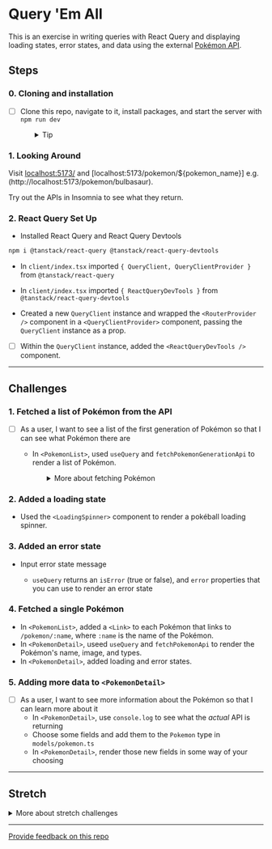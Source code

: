 # Query 'Em All

This is an exercise in writing queries with React Query and displaying loading states, error states, and data using the external [Pokémon API](https://pokeapi.co).

## Steps

### 0. Cloning and installation

- [ ] Clone this repo, navigate to it, install packages, and start the server with `npm run dev`
  <details style="padding-left: 2em">
    <summary>Tip</summary>

  ```sh
  cd query-em-all-sofia
  npm i
  npm run dev
  ```

  </details>

### 1. Looking Around

Visit [localhost:5173/](http://localhost:5173/) and [localhost:5173/pokemon/${pokemon_name}] e.g. (http://localhost:5173/pokemon/bulbasaur).

Try out the APIs in Insomnia to see what they return.

### 2. React Query Set Up

- Installed React Query and React Query Devtools

```sh
npm i @tanstack/react-query @tanstack/react-query-devtools
```

- In `client/index.tsx` imported `{ QueryClient, QueryClientProvider }` from `@tanstack/react-query`

- In `client/index.tsx` imported `{ ReactQueryDevTools }` from `@tanstack/react-query-devtools`

- Created a new `QueryClient` instance and wrapped the `<RouterProvider />` component in a `<QueryClientProvider>` component, passing the `QueryClient` instance as a prop.

- [ ] Within the `QueryClient` instance, added the `<ReactQueryDevTools />` component.

---

## Challenges

### 1. Fetched a list of Pokémon from the API

- [ ] As a user, I want to see a list of the first generation of Pokémon so that I can see what Pokémon there are

  - In `<PokemonList>`, used `useQuery` and `fetchPokemonGenerationApi` to render a list of Pokémon.
    <details style="padding-left: 2em">
      <summary>More about fetching Pokémon</summary>
      
      - `fetchPokemonGenerationApi` takes a `generation` parameter, which is a number between 1 and 9.
      - As per `models/pokemon.ts`, a generation is an object with three properties: `{ region: string, name: string, pokemon: PartialPokemon[] }`
      - `useQuery` takes a key (a string) and a function that returns a promise (`fetchPokemonGenerationApi`, in this case) and returns an object with a `data` property, which contains data returned by the promise.

    </details>

### 2. Added a loading state

- Used the `<LoadingSpinner>` component to render a pokéball loading spinner.

### 3. Added an error state

- Input error state message

  - `useQuery` returns an `isError` (true or false), and `error` properties that you can use to render an error state

  </details>

### 4. Fetched a single Pokémon

- In `<PokemonList>`, added a `<Link>` to each Pokémon that links to `/pokemon/:name`, where `:name` is the name of the Pokémon.
- In `<PokemonDetail>`, useed `useQuery` and `fetchPokemonApi` to render the Pokémon's name, image, and types.
- In `<PokemonDetail>`, added loading and error states.

### 5. Adding more data to `<PokemonDetail>`

- [ ] As a user, I want to see more information about the Pokémon so that I can learn more about it
  - In `<PokemonDetail>`, use `console.log` to see what the _actual_ API is returning
  - Choose some fields and add them to the `Pokemon` type in `models/pokemon.ts`
  - In `<PokemonDetail>`, render those new fields in some way of your choosing

---

## Stretch

<details>
  <summary>More about stretch challenges</summary>

- [ ] As a user, on the homepage (`/`) I want to see a list of all the generations, so that I can click on one, go to `/generations/:generationId` and see the list of Pokémon for that generation

- [ ] As a user, I want to see a search bar at the top of the page, so that I can search for a Pokémon by name, when I hit enter, I want to be taken to `/search?name=pokemonName`, which should display a filtered list of Pokémon

</details>

---

[Provide feedback on this repo](https://docs.google.com/forms/d/e/1FAIpQLSfw4FGdWkLwMLlUaNQ8FtP2CTJdGDUv6Xoxrh19zIrJSkvT4Q/viewform?usp=pp_url&entry.1958421517=query-em-all)
